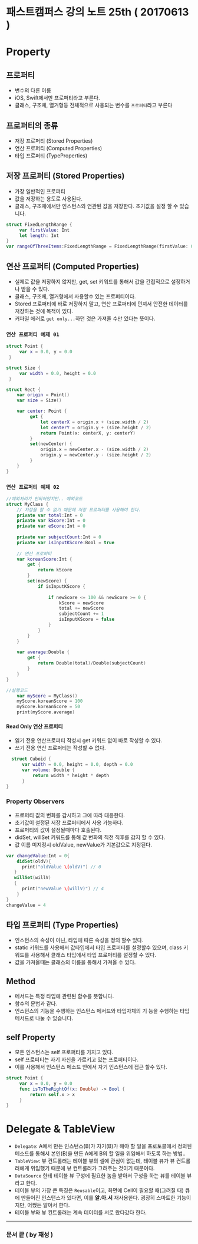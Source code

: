 # 패스트캠퍼스 강의 노트 25th ( 20170613 )


# Property

## 프로퍼티
 - 변수의 다른 이름
 - iOS, Swift에서만 프로퍼티라고 부른다.
 - 클래스, 구조체, 열거형등 전체적으로 사용되는 변수를 `프로퍼티`라고 부른다

## 프로퍼티의 종류
 - 저장 프로퍼티 (Stored Properties)
 - 연산 프로퍼티 (Computed Properties)
 - 타입 프로퍼티 (TypeProperties)

## 저장 프로퍼티 (Stored Properties) - 가장 일반적인 프로퍼티
 - 값을 저장하는 용도로 사용된다.
 - 클래스, 구조체에서만 인스턴스와 연관된 값을 저장한다. 초기값을 설정 할 수 있습니다.

```swift
struct FixedLengthRange {     var firstValue: Int     let length: Int}var rangeOfThreeItems:FixedLengthRange = FixedLengthRange(firstValue: 0, length: 3)
```

## 연산 프로퍼티 (Computed Properties) - 실제로 값을 저장하지 않지만, get, set 키워드를 통해서 값을 간접적으로 설정하거나 받을 수 있다.
 - 클래스, 구조체, 열거형에서 사용할수 있는 프로퍼티이다.
 - Stored 프로퍼티에 바로 저장하지 말고, 연산 프로퍼티에 던져서 안전한 데이터를 저장하는 것에 목적이 있다.
 - 커파일 에러로 `get only...`하던 것은 가져올 수만 있다는 뜻이다.

### `연산 프로퍼티 예제 01`

```swift
struct Point {     var x = 0.0, y = 0.0 }struct Size {     var width = 0.0, height = 0.0 }struct Rect {	var origin = Point()
	var size = Size()

	var center: Point {	     get {	         let centerX = origin.x + (size.width / 2)	         let centerY = origin.y + (size.height / 2)	         return Point(x: centerX, y: centerY)	     }	     set(newCenter) {	         origin.x = newCenter.x - (size.width / 2)	         origin.y = newCenter.y - (size.height / 2)	     }	}}
```

### `연산 프로퍼티 예제 02`
```swift
//예외처리가 안되어있지만.. 예외코드
struct MyClass {
    // 저장을 할 수 없기 때문에 저장 프로퍼티를 사용해야 한다.
    private var total:Int = 0
    private var kScore:Int = 0
    private var eScore:Int = 0
    
    private var subjectCount:Int = 0
    private var isInputKScore:Bool = true
    
    // 연산 프로퍼티
    var koreanScore:Int {
        get {
            return kScore
        }
        set(newScore) {
            if isInputKScore {
            
                if newScore <= 100 && newScore >= 0 {
                    kScore = newScore
                    total += newScore
                    subjectCount += 1
                    isInputKScore = false
                }
            }
        }
    }
    
    var average:Double {
        get {
            return Double(total)/Double(subjectCount)
        }
    }
}
```

```swift
//실행코드
    var myScore = MyClass()
    myScore.koreanScore = 100
    myScore.koreanScore = 50
    print(myScore.average)

```
#### Read Only 연산 프로퍼티 - 읽기 전용 연산프로퍼티 작성시 get 키워드 없이 바로 작성할 수 있다.
 - 쓰기 전용 연산 프로퍼티는 작성할 수 없다.

```swift  struct Cuboid {      var width = 0.0, height = 0.0, depth = 0.0      var volume: Double {          return width * height * depth      }}
```
### Property Observers - 프로퍼티 값의 변화를 감시하고 그에 따라 대응한다.
 - 초기값이 설정된 저장 프로퍼티에서 사용 가능하다.
 - 프로퍼티의 값이 설정될때마다 호출된다.
 - didSet, willSet 키워드를 통해 값 변화의 직전 직후를 감지 할 수 있다.
 - 값 이름 미지정시 oldValue, newValue가 기본값으로 지정된다.

```swiftvar changeValue:Int = 0{	didSet(oldV){      print("oldValue \(oldV)") // 0   }   willSet(willV)   {      print("newValue \(willV)") // 4	}
}changeValue = 4
```

## 타입 프로퍼티 (Type Properties) - 인스턴스의 속성이 아닌, 타입에 따른 속성을 정의 할수 있다.
 - static 키워드를 사용해서 값타입에서 타입 프로퍼티를 설정할수 있으며, class 키워드를 사용해서 클래스 타입에서 타입 프로퍼티를 설정할 수 있다.
 - 값을 가져올때는 클래스의 이름을 통해서 가져올 수 있다.

## Method - 메서드는 특정 타입에 관련된 함수를 뜻합니다.
 - 함수의 문법과 같다.
 - 인스턴스의 기능을 수행하는 인스턴스 메서드와 타입자체의 기 능을 수행하는 타입 메서드로 나눌 수 있습니다.

## self Property - 모든 인스턴스는 self 프로퍼티를 가지고 있다.
 - self 프로퍼티는 자기 자신을 가르키고 있는 프로퍼티이다.
 - 이를 사용해서 인스턴스 메소드 안에서 자기 인스턴스에 접근 할수 있다.

```swiftstruct Point {     var x = 0.0, y = 0.0     func isToTheRightOf(x: Double) -> Bool {         return self.x > x     }}
```

# Delegate & TableView
 - `Delegate`: A에서 만든 인스턴스(B)가 자기(B)가 해야 할 일을 프로토콜에서 정의된 메소드를 통해서 본인(B)을 만든 A에게 B의 할 일을 위임해서 하도록 하는 방법..
 - `TableView`: 뷰 컨트롤러는 테이블 뷰의 셀에 관심이 없는데, 테이블 뷰가 뷰 컨트롤러에게 위임했기 때문에 뷰 컨트롤러가 그려주는 것이기 때문이다.
 - `DataSource` 한테 테이블 뷰 구성에 필요한 놈을 받아서 구성을 하는 뷰를 테이블 뷰라고 한다.
 - 테이블 뷰의 가장 큰 특징은 `Reusable`이고, 화면에 Cell이 필요할 때(그려질 때) 큐에 만들어진 인스턴스가 있다면, 이를 **알.아.서** 재사용한다. 굉장히 스마트한 기능이지만, 어쨌든 알아서 한다.
 - 테이블 뷰와 뷰 컨트롤러는 계속 데이터를 서로 왔다갔다 한다.

---
### 문서 끝 ( by 재성 )